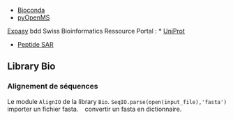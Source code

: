 * [Bioconda](https://bioconda.github.io/conda-package_index.html)
* [pyOpenMS](https://pyopenms.readthedocs.io/en/latest/index.html)

[Expasy](https://www.expasy.org/) bdd Swiss Bioinformatics Ressource Portal :
	* [UniProt](https://www.uniprot.org/)

* [Peptide SAR](https://github.com/Merck/PepSeA)

## Library Bio

### Alignement de séquences

Le module `AlignIO` de la library `Bio`.
`SeqIO.parse(open(input_file),'fasta')` importer un fichier fasta.
` ` convertir un fasta en dictionnaire.
